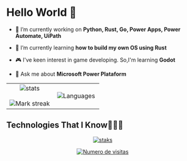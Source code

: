 # Hello World 🖖

- 🔭 I’m currently working on **Python, Rust, Go, Power Apps, Power Automate, UiPath**

- 🌱 I’m currently learning **how to build my own OS using Rust**

- 🎮 I've keen interest in game developing. So,I'm learning **Godot**

- 💬 Ask me about **Microsoft Power Plataform**

<!--- stats & Trophy (start) -->
<p align="center">
  <!--- stats (start) -->
  <table align="center">
    <tr border="none">
      <td width="50%" align="center">
        <img  alt="stats" align="center"  src="https://github-readme-stats.vercel.app/api?username=pedro-meinen&theme=dark&show_icons=true&count_private=true" />
        </br></br>
        <img  alt="Mark streak" src="https://github-readme-streak-stats.herokuapp.com/?user=pedro-meinen&theme=dark&hide_border=false" />
      </td>
      <td width="50%" align="center">
        <img  alt="Languages" align="center"  src="https://github-readme-stats.anuraghazra1.vercel.app/api/top-langs/?username=pedro-meinen&theme=dark&hide_border=false&no-bg=true&no-frame=true&langs_count=10"/>
      </td>
    </tr>
  </table>
  <!--- stats (end) -->
</p>
<!--- stats (end) -->

<!--h1 without bottom border-->
## Technologies That I Know👨🏻‍💻

<p align="center">
  <a href="https://skillicons.dev">
    <img  alt="staks" src="https://skillicons.dev/icons?i=git,github,html,css,javascript,typescript,md,mongodb,sqlite,deno,nodejs,python,vscode,go,rust,fastapi,powershell,htmx,godot,latex,selenium,regex,flask,windows&perline=8" />
  </a>
</p>

<!--profile visit count-->
<div align="center">

[![Numero de visitas](https://visitcount.itsvg.in/api?id=pedro-meinen&icon=3&color=6)](https://visitcount.itsvg.in)

</div>
